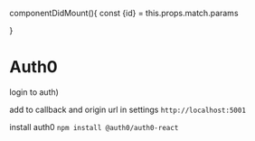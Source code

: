 componentDidMount(){
    const {id} = this.props.match.params

<!-- send a get request/axios with id as parameter -->
<!-- Set the response result to component state -->

}

<!-- trigger event by clicking on edit btn or by clicking on the name of the  -->




# Auth0
login to auth)

add to callback and origin url in settings
`http://localhost:5001`

install auth0
`npm install @auth0/auth0-react`